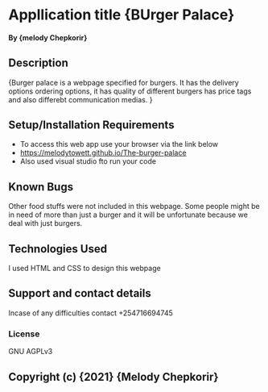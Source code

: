 #  Appllication title {BUrger Palace}
#### By **{melody Chepkorir}**
## Description
{Burger palace is a webpage specified for burgers. It has the delivery options ordering options, it has quality of different burgers has price tags and also differebt communication medias. }
## Setup/Installation Requirements
* To access this web app use your browser via the link below
* https://melodytowett.github.io/The-burger-palace
* Also used visual studio fto run your code
## Known Bugs
Other food stuffs were not included in this webpage. Some people might be in need of more than just a burger and it will be unfortunate because we deal with just burgers.
## Technologies Used
I used HTML and CSS to design this webpage
## Support and contact details
Incase of any difficulties contact +254716694745
### License
GNU AGPLv3
## Copyright (c) {2021} **{Melody Chepkorir}**